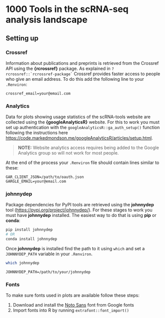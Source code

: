 
# 1000 Tools in the scRNA-seq analysis landscape

<!-- badges: start -->
<!-- badges: end -->

## Setting up

### Crossref

Information about publications and preprints is retrieved from the Crossref API using the **{rcrossref}** package.
As explained in `` ?rcrossref::`rcrossref-package` `` Crossref provides faster access to people who give an email address.
To do this add the following line to your `.Renviron`:

```
crossref_email=your@email.com
```

### Analytics

Data for plots showing usage statistics of the scRNA-tools website are collected using the **{googleAnalyticsR}** website.
For this to work you must set up authentication with the `googleAnalyticsR::ga_auth_setup()` function following the instructions here https://code.markedmondson.me/googleAnalyticsR/articles/setup.html.

> **NOTE:** Website analytics access requires being added to the Google Analytics group so will not work for most people.

At the end of the process your `.Renviron` file should contain lines similar to these:

```
GAR_CLIENT_JSON=/path/to/oauth.json
GARGLE_EMAIL=your@email.com
```

### johnnydep

Package dependencies for PyPI tools are retrieved using the **johnnydep** tool (https://pypi.org/project/johnnydep/).
For these stages to work you must have **johnnydep** installed.
The easiest way to do that is using **pip** or **conda**:

```bash
pip install johnnydep
# OR
conda install johnnydep
```

Once **johnnydep** is installed find the path to it using `which` and set a `JOHNNYDEP_PATH` variable in your `.Renviron`.

```bash
which johnnydep
```

```
JOHNNYDEP_PATH=/path/to/your/johnnydep
```

### Fonts

To make sure fonts used in plots are available follow these steps:

1. Download and install the [Noto Sans](https://fonts.google.com/specimen/Noto+Sans) font from Google fonts
2. Import fonts into R by running `extrafont::font_import()`
